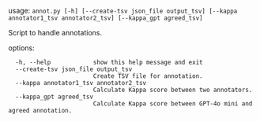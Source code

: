 usage: `annot.py [-h] [--create-tsv json_file output_tsv] [--kappa annotator1_tsv annotator2_tsv] [--kappa_gpt agreed_tsv]`

Script to handle annotations.

options:
```
  -h, --help            show this help message and exit
  --create-tsv json_file output_tsv
                        Create TSV file for annotation.
  --kappa annotator1_tsv annotator2_tsv
                        Calculate Kappa score between two annotators.
  --kappa_gpt agreed_tsv
                        Calculate Kappa score between GPT-4o mini and agreed annotation.
```